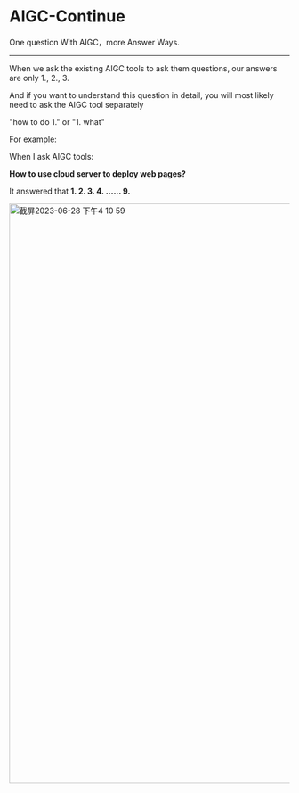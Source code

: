 # AIGC-Continue
One question With AIGC，more Answer Ways.

---

When we ask the existing AIGC tools to ask them questions, our answers are only 1., 2., 3.

And if you want to understand this question in detail, you will most likely need to ask the AIGC tool separately

"how to do 1." or "1. what"

For example:

When I ask AIGC tools:

**How to use cloud server to deploy web pages?**

It answered that **1. 2. 3. 4. ...... 9.** 

<img width="1040" alt="截屏2023-06-28 下午4 10 59" src="https://github.com/yanboishere/AIGC-Continue/assets/76860915/254ca754-92a1-4372-95c7-4eeef3fcaa18">
